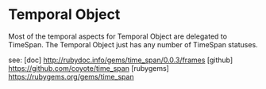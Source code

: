 Temporal Object
===============

Most of the temporal aspects for Temporal Object are delegated to TimeSpan.  The Temporal Object just has any number of
TimeSpan statuses.

 see:
 [doc] http://rubydoc.info/gems/time_span/0.0.3/frames
 [github] https://github.com/coyote/time_span
 [rubygems] https://rubygems.org/gems/time_span
